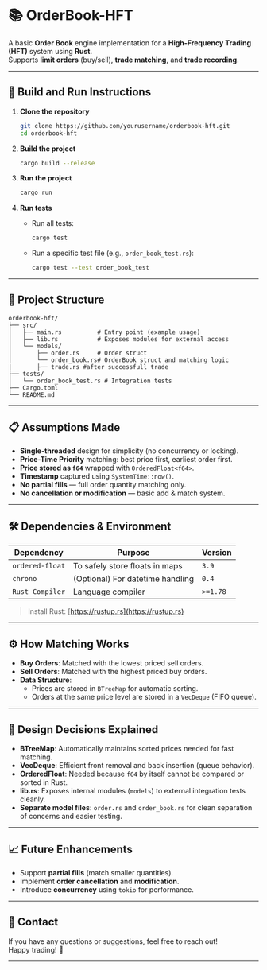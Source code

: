 # 📚 OrderBook-HFT

A basic **Order Book** engine implementation for a **High-Frequency Trading (HFT)** system using **Rust**.  
Supports **limit orders** (buy/sell), **trade matching**, and **trade recording**.

---

## 🚀 Build and Run Instructions

1. **Clone the repository**
   ```bash
   git clone https://github.com/yourusername/orderbook-hft.git
   cd orderbook-hft
   ```

2. **Build the project**
   ```bash
   cargo build --release
   ```

3. **Run the project**
   ```bash
   cargo run
   ```

4. **Run tests**
   - Run all tests:
     ```bash
     cargo test
     ```
   - Run a specific test file (e.g., `order_book_test.rs`):
     ```bash
     cargo test --test order_book_test
     ```

---

## 📂 Project Structure

```text
orderbook-hft/
├── src/
│   ├── main.rs          # Entry point (example usage)
│   ├── lib.rs           # Exposes modules for external access
│   └── models/
│       ├── order.rs     # Order struct
│       └── order_book.rs# OrderBook struct and matching logic
|       ├── trade.rs #after successfull trade
├── tests/
│   └── order_book_test.rs # Integration tests
├── Cargo.toml
└── README.md
```

---

## 📋 Assumptions Made

- **Single-threaded** design for simplicity (no concurrency or locking).
- **Price-Time Priority** matching: best price first, earliest order first.
- **Price stored as `f64`** wrapped with `OrderedFloat<f64>`.
- **Timestamp** captured using `SystemTime::now()`.
- **No partial fills** — full order quantity matching only.
- **No cancellation or modification** — basic add & match system.

---

## 🛠 Dependencies & Environment

| Dependency      | Purpose                          | Version |
|-----------------|----------------------------------|---------|
| `ordered-float` | To safely store floats in maps   | `3.9`   |
| `chrono`        | (Optional) For datetime handling | `0.4`   |
| `Rust Compiler` | Language compiler                | `>=1.78`|

> Install Rust: [https://rustup.rs](https://rustup.rs)

---

## ⚙️ How Matching Works

- **Buy Orders**: Matched with the lowest priced sell orders.
- **Sell Orders**: Matched with the highest priced buy orders.
- **Data Structure**:
  - Prices are stored in `BTreeMap` for automatic sorting.
  - Orders at the same price level are stored in a `VecDeque` (FIFO queue).

---

## 📌 Design Decisions Explained

- **BTreeMap**: Automatically maintains sorted prices needed for fast matching.
- **VecDeque**: Efficient front removal and back insertion (queue behavior).
- **OrderedFloat**: Needed because `f64` by itself cannot be compared or sorted in Rust.
- **lib.rs**: Exposes internal modules (`models`) to external integration tests cleanly.
- **Separate model files**: `order.rs` and `order_book.rs` for clean separation of concerns and easier testing.

---

## 📈 Future Enhancements

- Support **partial fills** (match smaller quantities).
- Implement **order cancellation** and **modification**.
- Introduce **concurrency** using `tokio` for performance.


---


## 📣 Contact

If you have any questions or suggestions, feel free to reach out!  
Happy trading! 🚀

---

